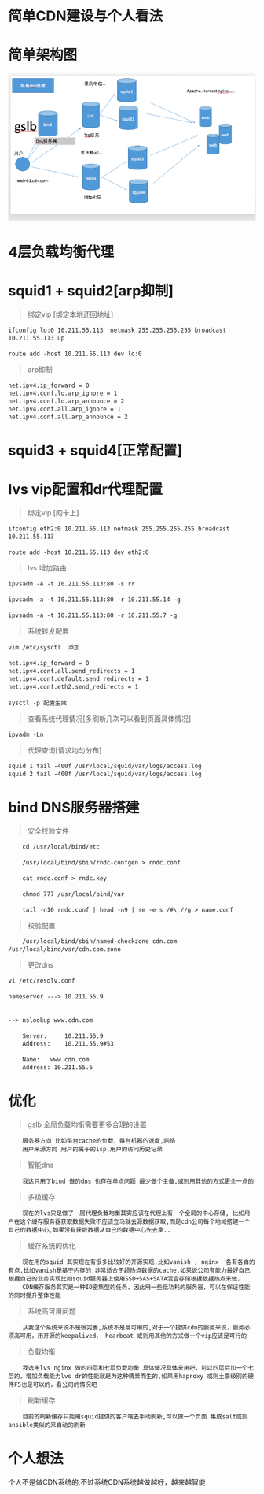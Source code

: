 简单CDN建设与个人看法
==========


简单架构图
==========


![image](https://github.com/kobehaha/B2B-Bussiness-System-plugin/blob/master/image/cdn_nomal.png)



4层负载均衡代理
==========



squid1 + squid2[arp抑制] 
==========

> 绑定vip [绑定本地还回地址]
	
	ifconfig lo:0 10.211.55.113  netmask 255.255.255.255 broadcast 10.211.55.113 up
	
	route add -host 10.211.55.113 dev lo:0
	
> arp抑制
	
	net.ipv4.ip_forward = 0
	net.ipv4.conf.lo.arp_ignore = 1
	net.ipv4.conf.lo.arp_announce = 2
	net.ipv4.conf.all.arp_ignore = 1
	net.ipv4.conf.all.arp_announce = 2

squid3 + squid4[正常配置]
==========




lvs vip配置和dr代理配置
==========

> 绑定vip [网卡上]
	
	ifconfig eth2:0 10.211.55.113 netmask 255.255.255.255 broadcast 10.211.55.113
	
	route add -host 10.211.55.113 dev eth2:0
	
> lvs 增加路由

	ipvsadm -A -t 10.211.55.113:80 -s rr
	
	ipvsadm -a -t 10.211.55.113:80 -r 10.211.55.14 -g
	
	ipvsadm -a -t 10.211.55.113:80 -r 10.211.55.7 -g

> 系统转发配置
 
	vim /etc/sysctl  添加
	
	net.ipv4.ip_forward = 0
	net.ipv4.conf.all.send_redirects = 1
	net.ipv4.conf.default.send_redirects = 1
	net.ipv4.conf.eth2.send_redirects = 1
	
	sysctl -p 配置生效
	
> 查看系统代理情况[多刷新几次可以看到页面具体情况]
	
	ipvadm -Ln 
	
	
> 代理查询[请求均匀分布]

	squid 1 tail -400f /usr/local/squid/var/logs/access.log
	squid 2 tail -400f /usr/local/squid/var/logs/access.log
	
	


bind DNS服务器搭建
==========


> 安全校验文件
	
		cd /usr/local/bind/etc 
		
		/usr/local/bind/sbin/rndc-confgen > rndc.conf
		
		cat rndc.conf > rndc.key
		
		chmod 777 /usr/local/bind/var
		
		tail -n10 rndc.conf | head -n9 | se -e s /#\ //g > name.conf
		
		
		
> 校验配置
		
		/usr/local/bind/sbin/named-checkzone cdn.com /usr/local/bind/var/cdn.com.zone

> 更改dns 
	
	vi /etc/resolv.conf
	
	nameserver ---> 10.211.55.9
	
	
	--> nslookup www.cdn.com
	
		Server:		10.211.55.9
		Address:	10.211.55.9#53

		Name:	www.cdn.com
		Address: 10.211.55.6
	

优化
==========

> gslb 全局负载均衡需要更多合理的设置

		服务器方向 比如每台cache的负载，每台机器的速度,网络
		用户来源方向 用户的属于的isp,用户的访问历史记录

> 智能dns 
		
		我这只用了bind 做的dns 也存在单点问题 最少做个主备,或则用其他的方式更全一点的
		
> 多级缓存
			
		现在的lvs只是做了一层代理负载均衡其实应该在代理上有一个全局的中心存储, 比如用户在这个缓存服务器获取数据失败不应该立马就去源数据获取,而是cdn公司每个地域搭建一个自己的数据中心,如果没有获取数据从自己的数据中心先去拿..
		
> 缓存系统的优化

		现在用的squid 其实现在有很多比较好的开源实现,比如vanish , nginx  各有各自的有点,比如vanish是基于内存的,非常适合于超热点数据的cache,如果说公司有能力最好自己根据自己的业务实现比如squid服务器上使用SSD+SAS+SATA混合存储根据数据热点来做，
		CDN缓存服务其实是一种IO密集型的任务，因此用一些低功耗的服务器，可以在保证性能的同时提升整体性能


> 系统高可用问题
		
		从我这个系统来说不是很完善,系统不是高可用的,对于一个提供cdn的服务来说，服务必须高可用，用开源的keepalived， hearbeat 或则用其他的方式做一个vip应该是可行的

> 负载均衡

		我选用lvs nginx 做的四层和七层负载均衡 具体情况具体来用吧，可以四层后加一个七层的，增加负载能力lvs dr的性能就是为这种情景而生的,如果用haproxy 或则土豪级别的硬件F5也是可以的，看公司的情况吧

> 刷新缓存
		
		目前的刷新缓存只能用squid提供的客户端去手动刷新,可以做一个页面 集成salt或则ansible类似的来自动的刷新
		
		
	
个人想法	
==========

个人不是做CDN系统的,不过系统CDN系统越做越好，越来越智能
